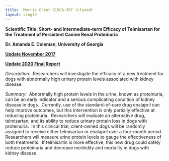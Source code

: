 ```yaml
---
title:  Morris Grant D15CA-307 (closed)
layout: single
---
```


**Scientific Title: Short- and Intermediate-term Efficacy of Telmisartan for the Treatment of Persistent Canine Renal Proteinuria**

**Dr. Amanda E. Coleman, University of Georgia**

[**Update November 2017**](</files/D15CA-307 Nov 2017 update.pdf>)

**[Update 2020 Final Report](https://www.samoyedhealthfoundation.org/files/d15ca307final.pdf)**

*Description:*  Researchers will investigate the efficacy of a new treatment for dogs with abnormally high urinary protein levels associated with kidney disease.

*Summary:*  Abnormally high protein levels in the urine, known as proteinuria, can be an early indicator and a serious complicating condition of kidney disease in dogs.  Currently, use of the standard-of-care drug enalapril can help improve outcomes, but this intervention is only partially effective at reducing proteinuria. 
Researchers will evaluate an alternative drug, telmisartan, and its
ability to reduce urinary protein loss in dogs with proteinuria.  In
this clinical trial, client-owned dogs will be randomly assigned to
receive either telmisartan or enalapril over a four-month period. 
Researchers will measure urine protein levels to gauge the effectiveness
of both treatments.  If telmisartin is more effective, this new drug
could safely reduce proteinuria and decrease morbidity and mortality in
dogs with kidney disease.
